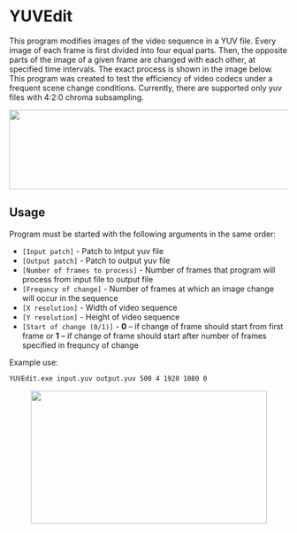 # YUVEdit
This program modifies images of the video sequence in a YUV file. Every image of each frame is first divided into four equal parts. Then, the opposite parts of the image of a given frame are changed with each other, at specified time intervals. The exact process is shown in the image below. This program was created to test the efficiency of video codecs under a frequent scene change conditions. Currently, there are supported only yuv files with 4:2:0 chroma subsampling.

<p align="center">
<img align="center" src="https://dl.dropboxusercontent.com/s/m1b7sns1kd10bdo/1234%20-%204231%20400%2010.png" width="608" height="144">
</p>

## Usage

Program must be started with the following arguments in the same order:
- `[Input patch]` - Patch to intput yuv file
- `[Output patch]` - Patch to output yuv file
- `[Number of frames to process]` - Number of frames that program will process from input file to output file
- `[Frequncy of change]` - Number of frames at which an image change will occur in the sequence
- `[X resolution]` - Width of video sequence
- `[Y resolution]` - Height of video sequence
- `[Start of change (0/1)]` - **0** – if change of frame should start from first frame or **1** – if change of frame should start after number of frames specified in frequncy of change


Example use:
```bash
YUVEdit.exe input.yuv output.yuv 500 4 1920 1080 0
```

<p align="center">
<img align="center" src="https://dl.dropboxusercontent.com/s/gxuukqmccbcnw6i/240.gif" width="427" height="240">
</p>
